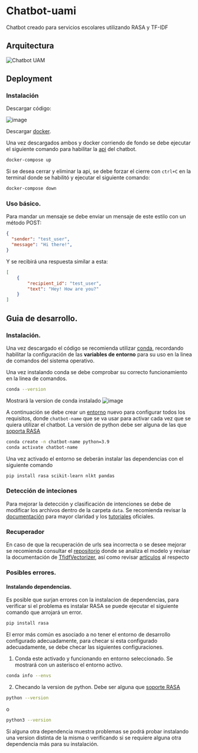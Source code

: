# Chatbot-uami

Chatbot creado para servicios escolares utilizando RASA y TF-IDF

## Arquitectura

![Chatbot UAM](https://github.com/ivanhue/chatbot-uami/assets/47096604/ff21c85c-416b-4020-812e-1cd5f3d536ee)

## Deployment

### Instalación

Descargar código:

![image](https://github.com/ivanhue/chatbot-uami/assets/47096604/29bff2e9-7810-4d41-8994-4dfdfd7b1f88)

Descargar [docker](https://www.docker.com/).

Una vez descargados ambos y docker corriendo de fondo se debe ejecutar el siguiente comando para habilitar la [api](https://rasa.com/docs/rasa/http-api/) del chatbot.

```bash
docker-compose up
```

Si se desea cerrar y eliminar la api, se debe forzar el cierre con `ctrl+C` en la terminal donde se habilitó y ejecutar el siguiente comando:

```bash
docker-compose down
```

### Uso básico.

Para mandar un mensaje se debe enviar un mensaje de este estilo con un método POST:

```json
{
  "sender": "test_user",
  "message": "Hi there!",
}
```

Y se recibirá una respuesta similar a esta:

```json
[
    {
        "recipient_id": "test_user",
        "text": "Hey! How are you?"
    }
]
```

## Guia de desarrollo.

### Instalación.

Una vez descargado el código se recomienda utilizar [conda](https://www.anaconda.com/), recordando habilitar la configuración de las **variables de entorno** para su uso en la linea de comandos del sistema operativo.

Una vez instalando conda se debe comprobar su correcto funcionamiento en la linea de comandos.

```bash
conda --version
```

Mostrará la version de conda instalado
![image](https://github.com/ivanhue/chatbot-uami/assets/47096604/238d091a-fea0-4ee0-9f67-0bca2ce83a86)


A continuación se debe crear un [entorno](https://conda.io/projects/conda/en/latest/user-guide/tasks/manage-environments.html#activating-an-environment) nuevo para configurar todos los requisitos, donde `chatbot-name` que se va usar para activar cada vez que se quiera utilizar el chatbot. La versión de python debe ser alguna de las que [soporta RASA](https://rasa.com/docs/rasa/installation/environment-set-up/#:~:text=Python%20Environment%20Setup&text=Currently%2C%20rasa%20supports%20the%20following,is%20not%20functional%20in%203.4.)

```bash
conda create -n chatbot-name python=3.9
conda activate chatbot-name
```

Una vez activado el entorno se deberán instalar las dependencias con el siguiente comando

```bash
pip install rasa scikit-learn nlkt pandas
```

### Detección de inteciones
Para mejorar la detección y clasificación de intenciones se debe de modificar los archivos dentro de la carpeta `data`. Se recomienda revisar la [documentación](https://rasa.com/docs/rasa/training-data-format) para mayor claridad y los [tutoriales](https://www.youtube.com/watch?v=Ap62n_YAVZ8&list=PL75e0qA87dlEjGAc9j9v3a5h1mxI2Z9fi) oficiales.

### Recuperador
En caso de que la recuperación de urls sea incorrecta o se desee mejorar se recomienda consultar el [repositorio](https://github.com/ivanhue/analisis-tfidf) donde se analiza el modelo y revisar la documentación de [TfidfVectorizer](https://scikit-learn.org/stable/modules/generated/sklearn.feature_extraction.text.TfidfVectorizer.html), así como revisar [articulos](https://medium.com/@cmukesh8688/tf-idf-vectorizer-scikit-learn-dbc0244a911a) al respecto

### Posibles errores.

#### Instalando dependencias.
Es posible que surjan errores con la instalacion de dependencias, para verificar si el problema es instalar RASA se puede ejecutar el siguiente comando que arrojará un error.

```bash
pip install rasa
```

El error más común es asociado a no tener el entorno de desarrollo configurado adecuadamente, para checar si esta configurado adecuadamente, se debe checar las siguientes configuraciones.

1. Conda este activado y funcionando en entorno seleccionado. Se mostrará con un asterisco el entorno activo.
```bash
conda info --envs
```
2. Checando la version de python. Debe ser alguna que [soporte RASA](https://rasa.com/docs/rasa/installation/environment-set-up/#:~:text=Python%20Environment%20Setup&text=Currently%2C%20rasa%20supports%20the%20following,is%20not%20functional%20in%203.4.)
```bash
python --version
```
o
```bash
python3 --version
```
Si alguna otra dependencia muestra problemas se podrá probar instalando una version distinta de la misma o verificando si se requiere alguna otra dependencia más para su instalación.

